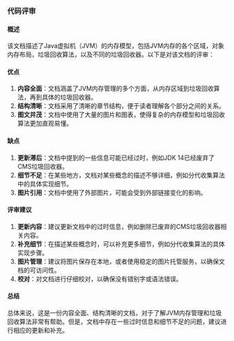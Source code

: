 ### 代码评审

#### 概述
该文档描述了Java虚拟机（JVM）的内存模型，包括JVM内存的各个区域，对象内存布局，垃圾回收算法，以及不同的垃圾回收器。以下是对该文档的评审：

#### 优点
1. **内容全面**：文档涵盖了JVM内存管理的多个方面，从内存区域到垃圾回收算法，再到具体的垃圾回收器。
2. **结构清晰**：文档采用了清晰的章节结构，便于读者理解各个部分之间的关系。
3. **图文并茂**：文档中使用了大量的图片和图表，使得复杂的内存模型和垃圾回收算法更加直观易懂。

#### 缺点
1. **更新滞后**：文档中提到的一些信息可能已经过时，例如JDK 14已经废弃了CMS垃圾回收器。
2. **细节不足**：在某些地方，文档对某些概念的描述不够详细，例如分代收集算法中的具体实现细节。
3. **图片引用**：文档中使用了外部图片，可能会受到外部链接变化的影响。

#### 评审建议
1. **更新内容**：建议更新文档中的过时信息，例如删除已废弃的CMS垃圾回收器相关内容。
2. **补充细节**：在描述某些概念时，可以补充更多细节，例如分代收集算法的具体实现步骤。
3. **图片管理**：建议将图片保存在本地，或者使用稳定的图片托管服务，以确保文档的可访问性。
4. **校对**：对文档进行仔细校对，以确保没有错别字或语法错误。

#### 总结
总体来说，这是一份内容全面、结构清晰的文档，对于了解JVM内存管理和垃圾回收算法非常有帮助。但是，文档中存在一些过时信息和细节不足的问题，建议进行相应的更新和补充。